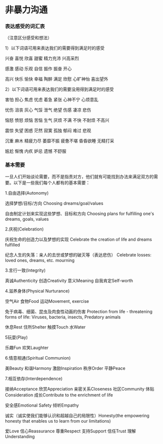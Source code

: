 # 非暴力沟通

### 表达感受的词汇表

（注意区分感受和想法）

1）以下词语可用来表达我们的需要得到满足时的感受

兴奋	喜悦	欣喜	甜蜜	精力充沛	兴高采烈

感激	感动	乐观	自信	振作	振奋	开心

高兴	快乐	愉快	幸福	陶醉	满足	欣慰	心旷神怡	喜出望外

2）以下词语可用来表达我们的需要没用得到满足时的感受

害怕	担心	焦虑	忧虑	着急	紧张	心神不宁	心烦意乱

忧伤	沮丧	灰心	气馁	泄气	绝望	伤感	凄凉	悲伤

恼怒	愤怒	烦恼	苦恼	生气	厌烦	不满	不快	不耐烦	不高兴

震惊	失望	困惑	茫然	寂寞	孤独	郁闷	难过	悲观

沉重	麻木	精疲力尽	萎靡不振	疲惫不堪	昏昏欲睡	无精打采

尴尬	惭愧	内疚	妒忌	遗憾	不舒服

### 基本需要

一旦人们开始谈论需要，而不是指责对方，他们就有可能找到办法来满足双方的需要。以下是一些我们每个人都有的基本需要：

1.自由选择(Autonomy)

选择梦想/目标/方向 Choosing dreams/goal/values

自由制定计划来实现这些梦想、目标和方向 Choosing plans for fulfilling one's dreams, goals, values

2.庆祝(Celebration)

庆祝生命的创造力以及梦想的实现 Celebrate the creation of life and dreams fulfilled

纪念人生的失落：亲人的去世或梦想的破灭等（表达悲伤） Celebrate losses: loved ones, dreams, etc. mourning

3.言行一致(Integrity)

真诚Authenticity	创造Creativity	意义Meaning	自我肯定Self-worth

4.滋养身体(Physical Nurturance)

空气Air	食物Food	运动Movement, exercise

免于病毒、细菌、昆虫及肉食性动画的伤害 Protection from life - threatening forms of life: Viruses, bacteria, insects, Predatory animals

休息Rest	住所Shelter	触摸Touch	水Water	

5玩耍(Play)

乐趣Fun	欢笑Laughter

6.情意相通(Spiritual Communion)

美Beauty	和谐Harmony	激励Inspiration	秩序Order	平静Peace

7.相互依存(Interdependence)

接纳Acceptance	欣赏Appreciation	亲密关系Closeness	社区Community	体贴Consideration	成长Contribute to the enrichment of life	

安全感Emotional Safety	倾听Empathy	

诚实（诚实使我们能够认识和超越自己的局限性）Honesty(the empowering honesty that enables us to learn from our limitations)	

爱Love	信心Reassurance	尊重Respect	支持Support	信任Trust	理解Understanding